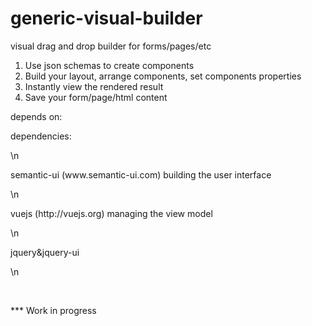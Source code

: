 # generic-visual-builder
visual drag and drop builder for forms/pages/etc

1. Use json schemas to create components
2. Build your layout, arrange components, set components properties
3. Instantly view the rendered result
4. Save your form/page/html content

depends on:
<p>dependencies:</p>\n<p>semantic-ui (www.semantic-ui.com) building the user interface</p>\n
<p>vuejs (http://vuejs.org) managing the view model</p>\n
<p>jquery&amp;jquery-ui&nbsp;</p>\n<p>&nbsp;</p>

*** Work in progress
